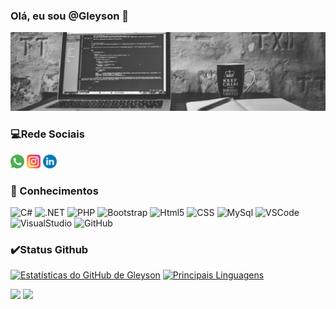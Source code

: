 ### Olá, eu sou @Gleyson 👋

<div class="container">
<img src="Design sem nome.png">
</div>


### 💻Rede Sociais

[<img src="/icons/logo-whatsapp.svg" width="22">](https://api.whatsapp.com/send?phone=5531999233851)
[<img src="/icons/logo-instagram.svg" width="22">](https://www.instagram.com/gleyson_alves_andrade/)
[<img src="/icons/logo-linkedin.svg" width="22">](https://www.linkedin.com/in/gleyson-andrade-a71a65120/)

### 📖 Conhecimentos

![C#](https://camo.githubusercontent.com/dbcb7f13bbfb659a040beb68e49168323a0c4808722ae591853d363da2d0cbd0/68747470733a2f2f696d672e736869656c64732e696f2f62616467652f632532332d2532333233393132302e7376673f267374796c653d666f722d7468652d6261646765266c6f676f3d632d7368617270266c6f676f436f6c6f723d7768697465)
![.NET](https://camo.githubusercontent.com/f36a579a7440dd2cd03da4903249f86d0d44cb7020fd902512bccd139784b363/68747470733a2f2f696d672e736869656c64732e696f2f62616467652f2e4e45542d3543324439313f7374796c653d666f722d7468652d6261646765266c6f676f3d2e6e6574266c6f676f436f6c6f723d7768697465)
![PHP](https://camo.githubusercontent.com/6c74e2cbeaf8f414d3f1fac7f9e088ebfc0a28699cd61d844df2130b0dc2fb12/68747470733a2f2f696d672e736869656c64732e696f2f62616467652f7068702d2532333737374242342e7376673f267374796c653d666f722d7468652d6261646765266c6f676f3d706870266c6f676f436f6c6f723d7768697465)
![Bootstrap](https://camo.githubusercontent.com/6800faee176d703605ea3f213216e25d3f196989c581982a8ca2ad776aaf5c8f/68747470733a2f2f696d672e736869656c64732e696f2f62616467652f626f6f7473747261702d2532333536334437432e7376673f267374796c653d666f722d7468652d6261646765266c6f676f3d626f6f747374726170266c6f676f436f6c6f723d7768697465)
![Html5](https://camo.githubusercontent.com/1f8e7f12b53c7bf4a9ba15fea5020b97c2dd5a0413bde6aec12df5f0025fcc38/68747470733a2f2f696d672e736869656c64732e696f2f62616467652f68746d6c352d2532334533344632362e7376673f267374796c653d666f722d7468652d6261646765266c6f676f3d68746d6c35266c6f676f436f6c6f723d7768697465)
![CSS](https://camo.githubusercontent.com/a0f96256aaddde15e6bc6bcd651d24ba4bb1967339fed819630d91c61aaa1634/68747470733a2f2f696d672e736869656c64732e696f2f62616467652f637373332d2532333135373242362e7376673f267374796c653d666f722d7468652d6261646765266c6f676f3d63737333266c6f676f436f6c6f723d7768697465)
![MySql](https://camo.githubusercontent.com/4524c09f8c821218b3c602e3e5a222ce00c290c2f87e264b40f398a6b486bd91/68747470733a2f2f696d672e736869656c64732e696f2f62616467652f6d7973716c2d2532333030303030662e7376673f267374796c653d666f722d7468652d6261646765266c6f676f3d6d7973716c266c6f676f436f6c6f723d7768697465)
![VSCode](https://camo.githubusercontent.com/ac51696a0973a2641e3cfbdaebd2bfb86be989856c12e3902a1ab25f4de4aac6/68747470733a2f2f696d672e736869656c64732e696f2f62616467652f56697375616c53747564696f436f64652d3030373864372e7376673f267374796c653d666f722d7468652d6261646765266c6f676f3d76697375616c2d73747564696f2d636f6465266c6f676f436f6c6f723d7768697465)
![VisualStudio](https://camo.githubusercontent.com/4f8fb28897f71311db28a353dfadeeb264ac10100140a62583b82bdfd90e06db/68747470733a2f2f696d672e736869656c64732e696f2f62616467652f56697375616c53747564696f2d3543324439312e7376673f267374796c653d666f722d7468652d6261646765266c6f676f3d76697375616c2d73747564696f266c6f676f436f6c6f723d7768697465)
![GitHub](https://camo.githubusercontent.com/484e674f91650af15c7b80cd40d2870109044c4e8e1418b81920e49fd24111b1/68747470733a2f2f696d672e736869656c64732e696f2f62616467652f6769746875622d2532333132313031312e7376673f267374796c653d666f722d7468652d6261646765266c6f676f3d676974687562266c6f676f436f6c6f723d7768697465)


### :heavy_check_mark:Status Github

[![Estatísticas do GitHub de Gleyson](https://github-readme-stats.vercel.app/api?username=gleysonandrade&show_icons=true)](https://gleysonandrade.github.io/portifolio/)
[![Principais Linguagens](https://github-readme-stats.vercel.app/api/top-langs/?username=gleysonandrade&layout=compact)](https://gleysonandrade.github.io/portifolio/)


<div align="left">
<img height="150em" src="https://github-readme-stats.vercel.app/api/top-langs/?username=gleysonandrade&exclude_repo=KNN-Image-Classification&show_icons=true&hide_border=true&layout=compact&langs_count=8&theme=tokyonight"/>	
<img height="150em" src="https://github-readme-stats.vercel.app/api?username=gleysonandrade&show_icons=true&hide_border=true&count_private=true&include_all_commits=true&theme=tokyonight" />
</div><br>	
